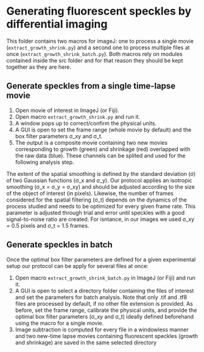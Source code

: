# Generating fluorescent speckles by differential imaging

This folder contains two macros for imageJ: one to process a single movie (`extract_growth_shrink.py`) and a second one to process multiple files at once (`extract_growth_shrink_batch.py`). Both macros rely on modules contained inside the src folder and for that reason they should be kept together as they are here.

## Generate speckles from a single time-lapse movie

1. Open movie of interest in ImageJ (or Fiji).
2. Open macro `extract_growth_shrink.py` and run it.
3. A window pops up to correct/confirm the physical units.
4. A GUI is open to set the frame range (whole movie by default) and the box filter parameters σ_xy and σ_t. 
5. The output is a composite movie containing two new movies corresponding to growth (green) and shrinkage (red) overlapped with the raw data (blue). These channels can be splited and used for the following analysis step.

The extent of the spatial smoothing is defined by the standard deviation (σ) of two Gaussian functions (σ_x and σ_y). Our protocol applies an isotropic smoothing (σ_x = σ_y = σ_xy) and should be adjusted according to the size of the object of interest (in pixels). Likewise, the number of frames considered for the spatial filtering (σ_t) depends on the dynamics of the process studied and needs to be optimized for every given frame rate. This parameter is adjusted through trial and error until speckles with a good signal-to-noise ratio are created. For isntance, in our images we used σ_xy = 0.5 pixels and σ_t = 1.5 frames.

## Generate speckles in batch
Once the optimal box filter parameters are defined for a given experimental setup our protocol can be apply for several files at once:

1. Open macro `extract_growth_shrink_batch.py` in ImageJ (or Fiji) and run it.
2. A GUI is open to select a directory folder containing the files of interest and set the parameters for batch analysis. Note that only .tif and .tf8 files are processed by default, if no other file extension is provided. As before, set the frame range, calibrate the physical units, and provide the optimal box filter parameters (σ_xy and σ_t) ideally defined beforehand using the macro for a single movie.
3. Image subtraction is computed for every file in a windowless manner and two new-time lapse movies containing fluorescent speckles (growth and shrinkage) are saved in the same selected directory
